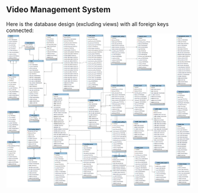## Video Management System
Here is the database design (excluding views) with all foreign keys connected:
![](Media/Database_design.png)
